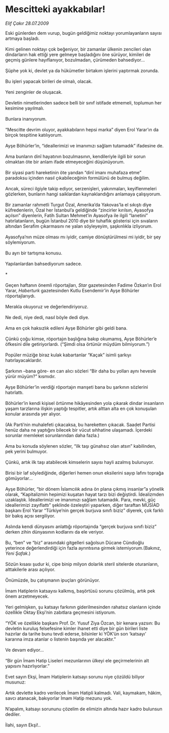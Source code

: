 # Mescitteki ayakkabılar!

*Elif Çakır 28.07.2009*

<div class="taraf_structure_2col_1zq">
<div class="margen_n">



 <p>Eski günlerden dem vurup, bugün geldiğimiz noktayı yorumlayanların sayısı artmaya başladı.<br/><br/>Kimi gelinen noktayı çok beğeniyor, bir zamanlar ülkenin zencileri olan dindarların hak ettiği yere gelmeye başladığını öne sürüyor, kimileri de geçmiş günlere hayıflanıyor, bozulmadan, çürümeden bahsediyor... <br/><br/>Şüphe yok ki, devlet ya da hükümetler birtakım işlerini yaptırmak zorunda. <br/><br/>Bu işleri yapacak birileri de olmalı, olacak. <br/><br/>Yeni zenginler de oluşacak. <br/><br/>Devletin nimetlerinden sadece belli bir sınıf istifade etmemeli, toplumun her kesimine yayılmalı. <br/><br/>Bunlara inanıyorum. <br/><br/>“Mescitte devrim oluyor, ayakkabıların hepsi marka” diyen Erol Yarar’ın da birçok tespitine katılıyorum. <br/><br/>Ayşe Böhürler’in, “ideallerimizi ve imanımızı sağlam tutamadık” ifadesine de. <br/><br/>Ama bunların dinî hayatının bozulmasının, kendileriyle ilgili bir sorun olmaktan öte bir anlam ifade etmeyeceğini düşünüyorum. <br/><br/>Bir siyasi parti hareketinin öte yandan “dinî imanı muhafaza etme” paradoksu içinden nasıl çıkabileceğinin formülünü de bulmuş değilim. <br/><br/>Ancak, süreci ilgiyle takip ediyor, serzenişleri, yakınmaları, keyiflenmeleri gözlerken, bunların hangi saiklardan kaynaklandığını anlamaya çalışıyorum. <br/><br/>Bir zamanlar rahmetli Turgut Özal, Amerika’da Yakovas’la el sıkıştı diye küfredenlerin, Özal her İstanbul’a geldiğinde “zincirler kırılsın, Ayasofya açılsın” diyenlerin, Fatih Sultan Mehmet’in Ayasofya ile ilgili “lanetini” hatırlatanların, bugün İstanbul 2010 diye bir tuhaflık gösterisi için sıvaların altından Serafim çıkarmasını ne yalan söyleyeyim, şaşkınlıkla izliyorum. <br/><br/>Ayasofya’nın müze olması mı iyidir, camiye dönüştürülmesi mi iyidir, bir şey söylemiyorum. <br/><br/>Bu ayrı bir tartışma konusu. <br/><br/>Yapılanlardan bahsediyorum sadece. <br/><br/>* <br/><br/>Geçen haftanın önemli röportajları, <i>Star</i> gazetesinden Fadime Özkan’ın Erol Yarar, <i>Haberturk</i> gazetesinden Kutlu Esendemir’in Ayşe Böhürler röportajlarıydı. <br/><br/>Merakla okuyoruz ve değerlendiriyoruz. <br/><br/>Ne dedi, niye dedi, nasıl böyle dedi diye. <br/><br/>Ama en çok haksızlık edileni Ayşe Böhürler gibi geldi bana. <br/><br/>Çünkü çoğu kimse, röportajın başlığına bakıp okumamış, Ayşe Böhürler’e öfkesini dile getiriyorlardı. (“Şimdi olsa örtünür müydüm bilmiyorum.”) <br/><br/>Popüler müziğe biraz kulak kabartanlar “Kaçak” isimli şarkıyı hatırlayacaklardır. <br/><br/>Şarkının –bana göre- en can alıcı sözleri “Bir daha bu yolları aynı hevesle yürür müyüm?” kısmıdır. <br/><br/>Ayşe Böhürler’in verdiği röportajın manşeti bana bu şarkının sözlerini hatırlattı. <br/><br/>Böhürler’in kendi kişisel örtünme hikâyesinden yola çıkarak dindar insanların yaşam tarzlarına ilişkin yaptığı tespitler, artık alttan alta en çok konuşulan konular arasında yer alıyor. <br/><br/>(Ak Parti’nin muhalefeti çıkacaksa, bu hareketten çıkacak. Saadet Partisi henüz daha ne yaptığını bilecek bir vücut sıhhatine ulaşamadı. İçerdeki sorunlar memleket sorunlarından daha fazla.) <br/><br/>Ama bu konuda söylenen sözler, “ilk taşı günahsız olan atsın” kabilinden, pek yerini bulmuyor. <br/><br/>Çünkü, artık ilk taşı atabilecek kimselerin sayısı hayli azalmış bulunuyor. <br/><br/>Birisi bir laf söylediğinde, diğerleri hemen onun eksilerini sayıp lafını toprağa gömüyorlar... <br/><br/>Ayşe Böhürler, “bir dönem İslamcılık adına ön plana çıkmış insanlar”a yönelik olarak, “Kapitalizmin hepimizi kuşatan hayat tarzı bizi değiştirdi. İdealizmden uzaklaştık. İdeallerimizi ve imanımızı sağlam tutamadık. Para, mevki, güç ideallerimizi zayıflattı” şeklinde özeleştiri yaparken, diğer taraftan MÜSİAD başkanı Erol Yarar “Türkiye’nin gerçek burjuva sınıfı biziz” diyerek, çok farklı bir bakış açısı sergiliyor. <br/><br/>Aslında kendi dünyasını anlattığı röportajında “gerçek burjuva sınıfı biziz” derken zihin dünyasının kodlarını da ele veriyor. <br/><br/>Bu, “ben” ve “biz” arasındaki gitgelleri sağolsun Dücane Cündioğlu yeterince değerlendirdiği için fazla ayrıntısına girmek istemiyorum.(Bakınız, <i>Yeni Şafak</i>.) <br/><br/>Sözün kısası şudur ki, cipe binip milyon dolarlık steril sitelerde oturanların, alttakilerle arası açılıyor. <br/><br/>Önümüzde, bu çatışmanın ipuçları görünüyor. <br/><br/>İmam Hatiplerin katsayısı kalkmış, başörtüsü sorunu çözülmüş, artık pek önem arzetmeyecek. <br/><br/>Yeri gelmişken, şu katsayı farkının giderilmesinden rahatsız olanların içinde özellikle Oktay Ekşi’nin zabıtlara geçmesini istiyorum. <br/><br/>“YÖK ve özellikle başkanı Prof. Dr. Yusuf Ziya Özcan, bir kenara yazsın: Bu devletin kuruluş felsefesine kimler ihanet etti diye bir gün birileri liste hazırlar da tarihe bunu tevdi ederse, bilsinler ki YÖK’ün son ‘katsayı’ kararına imza atanlar o listenin başında yer alacaktır.” <br/><br/>Ve devam ediyor... <br/><br/>“Bir gün İmam Hatip Liseleri mezunlarının ülkeyi ele geçirmelerinin alt yapısını hazırlıyorlar.” <br/><br/>Evet sayın Ekşi, İmam Hatiplerin katsayı sorunu niye çözüldü biliyor musunuz: <br/><br/>Artık devlette kadro verilecek İmam Hatipli kalmadı. Vali, kaymakam, hâkim, savcı atanacak, bakıyorlar İmam Hatip mezunu yok. <br/><br/>N’apalım, katsayı sorununu çözelim de elimizin altında hazır kadro bulunsun dediler. <br/><br/>İlahi, sayın Ekşi!..</p>
<br/>
<br/>
<br/>



<br/>


<div id="taraf_not">
</div>

</div>


</div>
